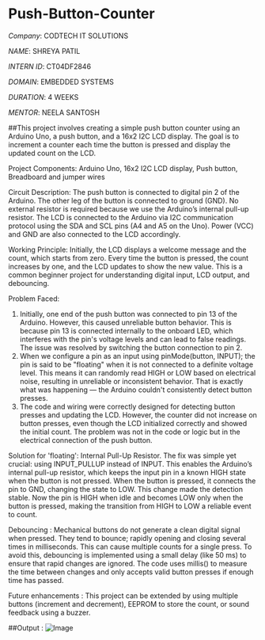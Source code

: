 # Push-Button-Counter

*Company*: CODTECH IT SOLUTIONS

*NAME*: SHREYA PATIL

*INTERN ID*: CT04DF2846

*DOMAIN*: EMBEDDED SYSTEMS

*DURATION*: 4 WEEKS

*MENTOR*: NEELA SANTOSH

##This project involves creating a simple push button counter using an Arduino Uno, a push button, and a 16x2 I2C LCD display. The goal is to increment a counter each time the button is pressed and display the updated count on the LCD.

Project Components:
Arduino Uno,
16x2 I2C LCD display,
Push button,
Breadboard and jumper wires

Circuit Description:
The push button is connected to digital pin 2 of the Arduino. The other leg of the button is connected to ground (GND). No external resistor is required because we use the Arduino’s internal pull-up resistor. The LCD is connected to the Arduino via I2C communication protocol using the SDA and SCL pins (A4 and A5 on the Uno). Power (VCC) and GND are also connected to the LCD accordingly.

Working Principle:
Initially, the LCD displays a welcome message and the count, which starts from zero. Every time the button is pressed, the count increases by one, and the LCD updates to show the new value. This is a common beginner project for understanding digital input, LCD output, and debouncing.

Problem Faced:
1. Initially, one end of the push button was connected to pin 13 of the Arduino. However, this caused unreliable button behavior. This is because pin 13 is connected internally to the onboard LED, which interferes with the pin's voltage levels and can lead to false readings. The issue was resolved by switching the button connection to pin 2.
2. When we configure a pin as an input using pinMode(button, INPUT); the pin is said to be "floating" when it is not connected to a definite voltage level. This means it can randomly read HIGH or LOW based on electrical noise, resulting in unreliable or inconsistent behavior. That is exactly what was happening — the Arduino couldn't consistently detect button presses.
3. The code and wiring were correctly designed for detecting button presses and updating the LCD. However, the counter did not increase on button presses, even though the LCD initialized correctly and showed the initial count. The problem was not in the code or logic but in the electrical connection of the push button.

Solution for 'floating': Internal Pull-Up Resistor. 
The fix was simple yet crucial: using INPUT_PULLUP instead of INPUT. This enables the Arduino’s internal pull-up resistor, which keeps the input pin in a known HIGH state when the button is not pressed. When the button is pressed, it connects the pin to GND, changing the state to LOW.
This change made the detection stable. Now the pin is HIGH when idle and becomes LOW only when the button is pressed, making the transition from HIGH to LOW a reliable event to count.

Debouncing : 
Mechanical buttons do not generate a clean digital signal when pressed. They tend to bounce; rapidly opening and closing several times in milliseconds. This can cause multiple counts for a single press. To avoid this, debouncing is implemented using a small delay (like 50 ms) to ensure that rapid changes are ignored. The code uses millis() to measure the time between changes and only accepts valid button presses if enough time has passed.

Future enhancements :
This project can be extended by using multiple buttons (increment and decrement), EEPROM to store the count, or sound feedback using a buzzer.

##Output :
![Image](https://github.com/user-attachments/assets/b0597ecf-fde8-4bce-8072-bf5b65c8313a)
